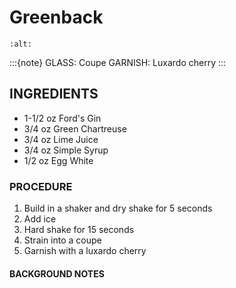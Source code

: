 # Greenback

```{image} ../images/
:alt: 
```

:::{note}
GLASS: Coupe
GARNISH: Luxardo cherry
:::

## INGREDIENTS
* 1-1/2 oz  Ford's Gin
* 3/4 oz    Green Chartreuse
* 3/4 oz    Lime Juice
* 3/4 oz    Simple Syrup
* 1/2 oz    Egg White

### PROCEDURE
1. Build in a shaker and dry shake for 5 seconds
2. Add ice
3. Hard shake for 15 seconds
4. Strain into a coupe
5. Garnish with a luxardo cherry

#### BACKGROUND NOTES

